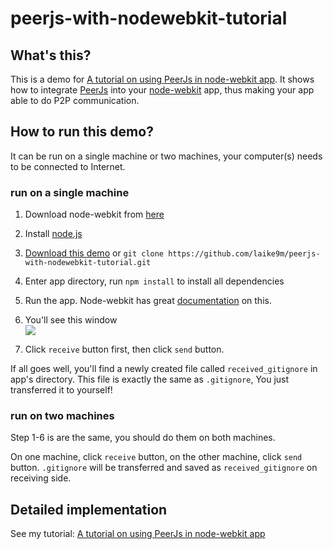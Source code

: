 peerjs-with-nodewebkit-tutorial
===============================

## What's this?

This is a demo for [A tutorial on using PeerJs in node-webkit app][1]. It shows how to integrate [PeerJs][2] into your [node-webkit][3] app, thus making your app able to do P2P communication.

## How to run this demo?

It can be run on a single machine or two machines, your computer(s) needs to be connected to Internet.

### run on a single machine

1. Download node-webkit from [here][4]

2. Install [node.js][5]

3. [Download this demo][6] or `git clone https://github.com/laike9m/peerjs-with-nodewebkit-tutorial.git`

4. Enter app directory, run `npm install` to install all dependencies

5. Run the app. Node-webkit has great [documentation][7] on this. 

6. You'll see this window  
![](http://laike9m.com/media/content/BlogPost/images/peer-nw-1.jpg)

7. Click `receive` button first, then click `send` button.

If all goes well, you'll find a newly created file called `received_gitignore` in app's directory. This file is exactly the same as `.gitignore`, You just transferred it to yourself!

### run on two machines

Step 1-6 is are the same, you should do them on both machines.

On one machine, click `receive` button, on the other machine, click `send` button. `.gitignore` will be transferred and saved as `received_gitignore` on receiving side.

## Detailed implementation

See my tutorial: [A tutorial on using PeerJs in node-webkit app][1]

[1]:http://www.laike9m.com/blog/a-tutorial-on-using-peerjs-in-node-webkit-app,57/
[2]:http://peerjs.com/
[3]:https://github.com/rogerwang/node-webkit/
[4]:https://github.com/rogerwang/node-webkit#downloads
[5]:http://nodejs.org/
[6]:https://github.com/laike9m/peerjs-with-nodewebkit-tutorial/archive/master.zip
[7]:https://github.com/rogerwang/node-webkit/wiki/How-to-run-apps